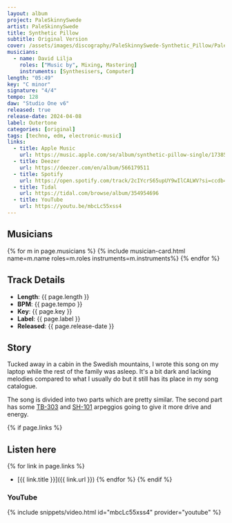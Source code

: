```yaml
---
layout: album
project: PaleSkinnySwede
artist: PaleSkinnySwede
title: Synthetic Pillow
subtitle: Original Version
cover: /assets/images/discography/PaleSkinnySwede-Synthetic_Pillow/PaleSkinnySwede_-_Synthetic_Pillow.jpg
musicians:
  - name: David Lilja
    roles: ["Music by", Mixing, Mastering]
    instruments: [Synthesisers, Computer]
length: "05:49"
key: "C minor"
signature: "4/4"
tempo: 128
daw: "Studio One v6"
released: true
release-date: 2024-04-08
label: Outertone
categories: [original]
tags: [techno, edm, electronic-music]
links:
  - title: Apple Music
    url: https://music.apple.com/se/album/synthetic-pillow-single/1738576924
  - title: Deezer
    url: https://deezer.com/en/album/566179511
  - title: Spotify
    url: https://open.spotify.com/track/2cIYcrS65upUY9wIlCALWV?si=ccdb43bbcf854524
  - title: Tidal
    url: https://tidal.com/browse/album/354954696
  - title: YouTube
    url: https://youtu.be/mbcLc55xss4
---
```


## Musicians
{% for m in page.musicians %}
  {% include musician-card.html name=m.name roles=m.roles instruments=m.instruments%}
{% endfor %}

## Track Details

- **Length**: {{ page.length }}
- **BPM**: {{ page.tempo }}
- **Key**: {{ page.key }}
- **Label**: {{ page.label }}
- **Released**: {{ page.release-date }}

## Story
Tucked away in a cabin in the Swedish mountains, I wrote this song on my laptop while the rest of the family was asleep. It's a bit dark and lacking melodies compared to what I usually do but it still has its place in my song catalogue.

The song is divided into two parts which are pretty similar. The second part has some [TB-303]() and [SH-101]() arpeggios going to give it more drive and energy.

{% if page.links %}
## Listen here
{% for link in page.links %}
- [{{ link.title }}]({{ link.url }})
{% endfor %}
{% endif %}

### YouTube
{% include snippets/video.html id="mbcLc55xss4" provider="youtube" %}
